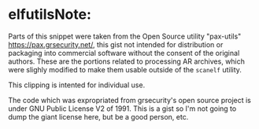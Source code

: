 # elfutilsNote:

Parts of this snippet were taken from the Open Source utility "pax-utils" https://pax.grsecurity.net/,
this gist not intended for distribution or packaging into commercial software without the
consent of the original authors. These are the portions related to processing AR archives, which were
slighly modified to make them usable outside of the `scanelf` utility.

This clipping is intented for individual use.

The code which was expropriated from grsecurity's open source project is under GNU Public License V2
of 1991. This is a gist so I'm not going to dump the giant license here, but be a good person, etc.